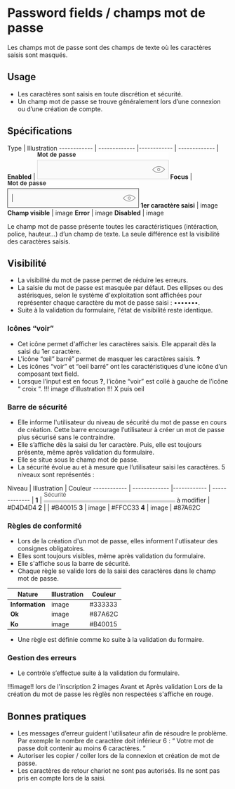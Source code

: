# Password fields / champs mot de passe

Les champs mot de passe sont des champs de texte où les caractères saisis sont masqués.

## Usage

- Les caractères sont saisis en toute discrétion et sécurité.
- Un champ mot de passe se trouve généralement lors d’une connexion ou d’une création de compte.

## Spécifications

Type | Illustration
------------ | ------------- |------------ | ------------- |
**Enabled** | ![password__enabled](design/password__enabled.png)
**Focus** | ![password__focus](design/password__focus.png)
**1er caractère saisi** | image
**Champ visible** | image
**Error** | image
**Disabled** | image

Le champ mot de passe présente toutes les caractéristiques (intéraction, police, hauteur…) d’un champ de texte. La seule différence est la visibilité des caractères saisis.

## Visibilité

- La visibilité du mot de passe permet de réduire les erreurs.
- La saisie du mot de passe est masquée par défaut. Des ellipses ou des astérisques, selon le système d'exploitation sont affichées pour représenter chaque caractère du mot de passe saisi : •••••••.
- Suite à la validation du formulaire, l'état de visibilité reste identique.
### Icônes “voir”
- Cet icône permet d'afficher les caractères saisis. Elle apparait dès la saisi du 1er caractère.
- L'icône “œil” barré” permet de masquer les caractères saisis. **?**
- Les icônes “voir” et “oeil barré” ont les caractéristiques d’une icône d’un composant text field.
- Lorsque l’input est en focus **?**, l’icône “voir” est collé à gauche de l’icône “ croix “. 
!!! image d’illustration !!! X puis oeil

### Barre de sécurité

- Elle informe l'utilisateur du niveau de sécurité du mot de passe en cours de création. Cette barre encourage l’utilisateur à créer un mot de passe plus sécurisé sans le contraindre.
- Elle s’affiche dès la saisi du 1er caractère. Puis, elle est toujours présente, même après validation du formulaire.
- Elle se situe sous le champ mot de passe.
- La sécurité évolue au et à mesure que l’utilisateur saisi les caractères. 5 niveaux sont représentés :

Niveau | Illustration | Couleur
------------ | ------------- |------------ | ------------- |
**1** | ![password__security__level-0](design/password__security__level-0.png) à modifier | #D4D4D4
**2** |  | #B40015
**3** | image | #FFCC33
**4** | image | #87A62C


### Règles de conformité
- Lors de la création d'un mot de passe, elles informent l'utlisateur des consignes obligatoires.
- Elles sont toujours visibles, même après validation du formulaire.
- Elle s'affiche sous la barre de sécurité.
- Chaque règle se valide lors de la saisi des caractères dans le champ mot de passe.

Nature | Illustration | Couleur
------------ | ------------- |------------ |
**Information** | image | #333333
**Ok** | image | #87A62C
**Ko** | image | #B40015

- Une règle est définie comme ko suite à la validation du formaire.

### Gestion des erreurs
- Le contrôle s’effectue suite à la validation du formulaire.


!!!image!! lors de l'inscription 2 images Avant et Après validation Lors de la création du mot de passe les règlès non respectées s'affiche en rouge.


## Bonnes pratiques

- Les messages d’erreur guident l'utilisateur afin de résoudre le problème. Par exemple le nombre de caractère doit inférieur 6 : “ Votre mot de passe doit contenir au moins 6 caractères. ”
- Autoriser les copier / coller lors de la connexion et création de mot de passe.
- Les caractères de retour chariot ne sont pas autorisés. Ils ne sont pas pris en compte lors de la saisi.
